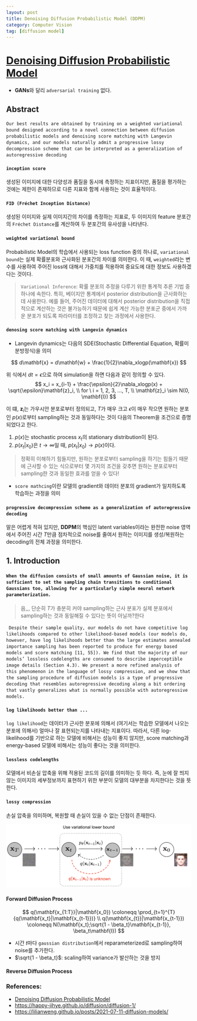 ```yaml
---
layout: post
title: Denoising Diffusion Probabilistic Model (DDPM)
category: Computer Vision
tag: [diffusion model]
---
```


# [Denoising Diffusion Probabilistic Model](https://arxiv.org/pdf/2006.11239.pdf)

- **GANs**와 달리 `adversarial training` 없다.

## Abstract
`
Our best results are obtained by training on a weighted variational
bound designed according to a novel connection between diffusion probabilistic
models and denoising score matching with Langevin dynamics, and our models naturally admit a progressive lossy decompression scheme that can be interpreted as a
generalization of autoregressive decoding
`

#### `inception score`

생성된 이미지에 대한 다양성과 품질을 동시에 측정하는 지표이지만, 품질을 평가하는 것에는 제한이 존재하므로 다른 지표와 함께 사용하는 것이 효율적이다. 

#### `FID (Fréchet Inception Distance)`

생성된 이미지와 실제 이미지간의 차이를 측정하는 지표로, 두 이미지의 feature 분포간의 `Fréchet Distance`를 계산하여 두 분포간의 유사성을 나타낸다. 

#### `weighted variational bound`

Probabilistic Model의 학습에서 사용되는 loss function 중의 하나로, `variational bound`는 실제 확률분포와 근사화된 분포간의 차이를 의미한다. 이 때, `weighted`라는 변수를 사용하여 주어진 loss에 대해서 가중치를 적용하여 중요도에 대한 정보도 사용하겠다는 것이다. 

> `Variational Inference`: 확률 분포의 추정을 다루기 위한 통계적 추론 기법 중 하나에 속한다. 특히, 베이지안 통계에서 posterior distribution을 근사화하는 데 사용한다. 예를 들어, 주어진 데이터에 대해서 posterior distribution을 직접적으로 계산하는 것은 불가능하기 때문에 쉽게 계산 가능한 분포군 중에서 가까운 분포가 되도록 파라미터를 조정하고 찾는 과정에서 사용한다. 

#### `denosing score matching with Langevin dynamics`

- Langevin dynamics는 다음의 SDE(Stochastic Differential Equation, 확률미분방정식)을 의미

$$
d\mathbf{x} = d\mathbf{w} + \frac{1}{2}\nabla_xlogp(\mathbf{x})
$$

위 식에서 $dt = \epsilon$으로 하여 simulation을 하면 다음과 같이 정의할 수 있다. 
$$
x_i = x_{i-1} + \frac{\epsilon}{2}\nabla_xlogp(x) + \sqrt{\epsilon}\mathbf{z}_i, \\
for \ i = 1, 2, 3, ..., T, \\
\mathbf{z}_i \sim N(0, \mathbf{I}) 
$$

이 떄, $\mathbf{z}_i$는 가우시안 분포로부터 정의되고, $T$가 매우 크고 $\epsilon$이 매우 작으면 원하는 분포인 $p(x)$로부터 sampling하는 것과 동일하다는 것이 다음의 Theorem을 조건으로 증명되었다고 한다. 

1. $p(x)$는 stochastic process $x_t$의 stationary distribution이 된다. 
2. $p(x_t|x_0)$은 $t \to \infty$일 때, $p(x_t|x_0) \to p(x)$이다. 

> 정확히 이해하기 힘들지만, 원하는 분포로부터 sampling을 하기는 힘들기 때문에 근사할 수 있는 식으로부터 몇 가지의 조건을 갖추면 원하는 분포로부터 sampling한 것과 동일한 효과를 얻을 수 있다! 

* `score mathcing`이란 모델의 gradient와 데이터 분포의 gradient가 일치하도록 학습하는 과정을 의미

#### `progressive decompression scheme as a generalization of autoregressive decoding`

말은 어렵게 적혀 있지만, **DDPM**의 핵심인 latent variables이라는 완전한 noise 영역에서 주어진 시간 $T$만큼 점차적으로 noise를 줄여서 원하는 이미지를 생성/복원하는 decoding의 전체 과정을 의미한다. 

## 1. Introduction

#### `When the diffusion consists of small amounts of Gaussian noise, it is sufficient to set the sampling chain transitions to conditional Gaussians too, allowing for a particularly simple neural network parameterization.`

> 음,,, 단순히 $T$가 충분히 커야 sampling하는 근사 분포가 실제 분포에서 sampling하는 것과 동일해질 수 있다는 뜻이 아닐까?한다

`
Despite their sample quality, our models do not have competitive log likelihoods compared to other likelihood-based models (our models do, however, have log likelihoods better than the large estimates annealed importance sampling has been reported to produce for energy based models and score matching [11, 55]). We find that the majority of our models’ lossless codelengths are consumed to describe imperceptible image details (Section 4.3). We present a more refined analysis of this phenomenon in the language of lossy compression, and we show that the sampling procedure of diffusion models is a type of progressive decoding that resembles autoregressive decoding along a bit ordering that vastly generalizes what is normally possible with autoregressive models.`

#### `log likelihoods better than ...`

`log likelihood`는 데이터가 근사한 분포에 의해서 (여기서는 학습한 모델에서 나오는 분포에 의해서) 얼마나 잘 표현되는지를 나타내는 지표이다. 따라서, 다른 log-likelihood를 기반으로 하는 모델에 비해서는 성능이 좋지 않지만, score matching과 energy-based 모델에 비해서는 성능이 좋다는 것을 의미한다. 

#### `lossless codelengths`

모델에서 비손실 압축을 위해 적용된 코드의 길이를 의미하는 듯 하다. 즉, 눈에 잘 띄지 않는 이미지의 세부정보까지 표현하기 위한 부분이 모델의 대부분을 차지한다는 것을 뜻한다.  

#### `lossy compression`

손실 압축을 의미하며, 복원할 때 손실이 있을 수 없는 단점이 존재한다. 


<img src='/assets/computer_vision/diffucion_model/forward.png'>

#### Forward Diffusion Process

$$
q(\mathbf{x_{1:T}}|\mathbf{x_0}) \coloneqq \prod_{t=1}^{T}{q(\mathbf{x_t}|\mathbf{x_{t-1}})} \\
q(\mathbf{x_{t}}|\mathbf{x_{t-1}}) \coloneqq N(\mathbf{x_t};\sqrt{1 - \beta_t}\mathbf{x_{t-1}}, \beta_t\mathbf{I})
$$

- 시간 $t$마다 `gaussian distribution`에서 reparameterized로 sampling하여 noise를 추가한다. 
- $\sqrt{1 - \beta_t}$: scaling하여 variance가 발산하는 것을 방지

#### Reverse Diffusion Process 


### References:
- [Denoising Diffusion Probabilistic Model](https://arxiv.org/pdf/2006.11239.pdf)
- https://happy-jihye.github.io/diffusion/diffusion-1/
- https://lilianweng.github.io/posts/2021-07-11-diffusion-models/